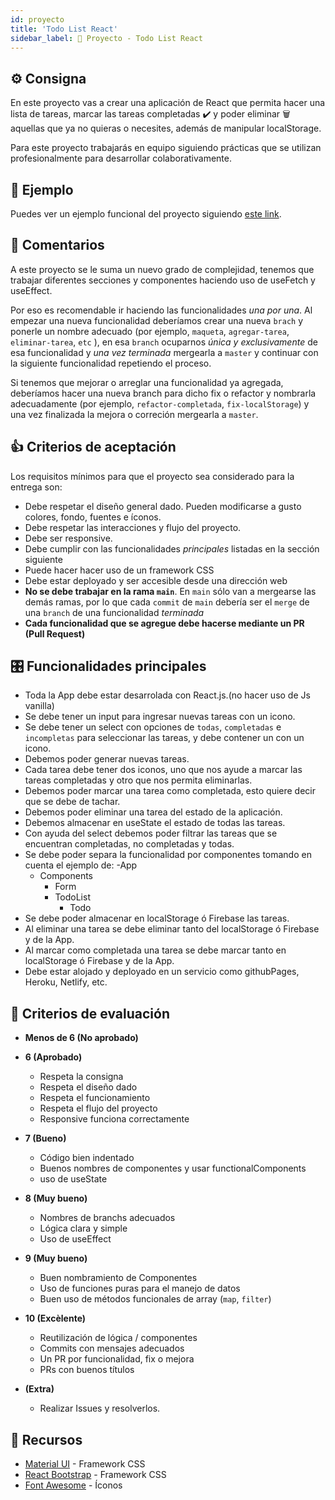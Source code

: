 ```yaml
---
id: proyecto
title: 'Todo List React'
sidebar_label: 🎥 Proyecto - Todo List React
---
```


## ⚙️ Consigna

En este proyecto vas a crear una aplicación de React que permita hacer una lista de tareas,  marcar las tareas completadas ✔️ y poder eliminar 🗑  aquellas que ya no quieras o necesites, además de manipular localStorage.

Para este proyecto trabajarás en equipo siguiendo prácticas que se utilizan profesionalmente para desarrollar colaborativamente.

## 👀 Ejemplo

Puedes ver un ejemplo funcional del proyecto siguiendo [este link](https://ada-it.github.io/proyecto-todo-list-react/).

## 💬 Comentarios

A este proyecto se le suma un nuevo grado de complejidad, tenemos que trabajar diferentes secciones y componentes haciendo uso de useFetch y useEffect.

Por eso es recomendable ir haciendo las funcionalidades _una por una_. Al empezar una nueva funcionalidad deberíamos crear una nueva `brach` y ponerle un nombre adecuado (por ejemplo, `maqueta`, `agregar-tarea`, `eliminar-tarea`, `etc` ), en esa `branch` ocuparnos _única y exclusivamente_ de esa funcionalidad y _una vez terminada_ mergearla a `master` y continuar con la siguiente funcionalidad repetiendo el proceso.

Si tenemos que mejorar o arreglar una funcionalidad ya agregada, deberíamos hacer una nueva branch para dicho fix o refactor y nombrarla adecuadamente (por ejemplo, `refactor-completada`, `fix-localStorage`) y una vez finalizada la mejora o correción mergearla a `master`.


## 👍 Criterios de aceptación

Los requisitos mínimos para que el proyecto sea considerado para la entrega son:

- Debe respetar el diseño general dado. Pueden modificarse a gusto colores, fondo, fuentes e íconos.
- Debe respetar las interacciones y flujo del proyecto.
- Debe ser responsive.
- Debe cumplir con las funcionalidades _principales_ listadas en la sección siguiente
- Puede hacer hacer uso de un framework CSS 
- Debe estar deployado y ser accesible desde una dirección web
- **No se debe trabajar en la rama `main`**. En `main` sólo van a mergearse las demás ramas, por lo que cada `commit` de `main` debería ser el `merge` de una `branch` de una funcionalidad _terminada_
- **Cada funcionalidad que se agregue debe hacerse mediante un PR (Pull Request)**

## 🎛 Funcionalidades principales

- Toda la App debe estar desarrolada con React.js.(no hacer uso de Js vanilla)
- Se debe tener un input para ingresar nuevas tareas con un icono. 
- Se debe tener un select con opciones de `todas`, `completadas` e `incompletas` para seleccionar las tareas, y debe contener un con un icono. 
- Debemos poder generar nuevas tareas.
- Cada tarea debe tener dos iconos, uno que nos ayude a marcar las tareas completadas y otro que nos permita eliminarlas.
- Debemos poder marcar una tarea como completada, esto quiere decir que se debe de tachar.
- Debemos poder eliminar una tarea del estado de la aplicación.
- Debemos almacenar en useState el estado de todas las tareas.
- Con ayuda del select debemos poder filtrar las tareas que se encuentran completadas, no completadas y todas.
- Se debe poder separa la funcionalidad por componentes tomando en cuenta el ejemplo de: 
-App
  - Components
    - Form
    - TodoList
      - Todo
- Se debe poder almacenar en localStorage ó Firebase las tareas.
- Al eliminar una tarea se debe eliminar tanto del localStorage ó Firebase y de la App.
- Al marcar como completada una tarea se debe marcar tanto en
localStorage ó Firebase y de la App.
- Debe estar alojado y deployado en un servicio como githubPages, Heroku, Netlify, etc. 


## 📝 Criterios de evaluación

- **Menos de 6 (No aprobado)**
- **6 (Aprobado)**
  - Respeta la consigna
  - Respeta el diseño dado
  - Respeta el funcionamiento
  - Respeta el flujo del proyecto
  - Responsive funciona correctamente
- **7 (Bueno)**
  - Código bien indentado
  - Buenos nombres de componentes y usar functionalComponents
  - uso de useState
- **8 (Muy bueno)**
  - Nombres de branchs adecuados
  - Lógica clara y simple
  - Uso de useEffect
- **9 (Muy bueno)**
  - Buen nombramiento de Componentes
  - Uso de funciones puras para el manejo de datos
  - Buen uso de métodos funcionales de array (`map`, `filter`)
- **10 (Excèlente)**
  - Reutilización de lógica / componentes
  - Commits con mensajes adecuados
  - Un PR por funcionalidad, fix o mejora
  - PRs con buenos títulos

- **(Extra)**
  - Realizar Issues y resolverlos.

## 🧰 Recursos


- [Material UI](https://material-ui.com/) - Framework CSS
- [React Bootstrap](https://react-bootstrap.github.io/) - Framework CSS
- [Font Awesome](https://fontawesome.com/icons) - Íconos
